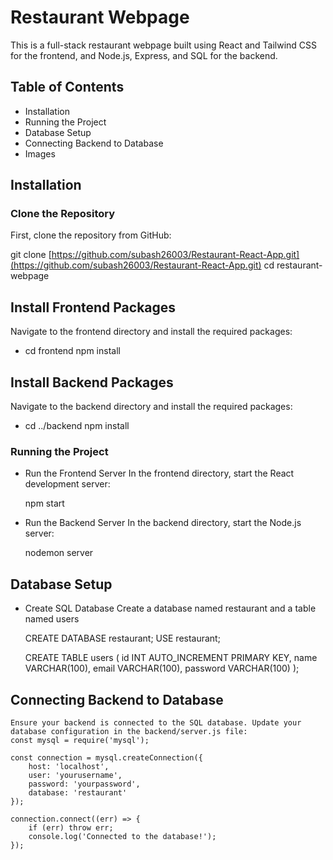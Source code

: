 # Restaurant Webpage

This is a full-stack restaurant webpage built using React and Tailwind CSS for the frontend, and Node.js, Express, and SQL for the backend.

## Table of Contents
- Installation
- Running the Project
- Database Setup
- Connecting Backend to Database
- Images

## Installation

### Clone the Repository
First, clone the repository from GitHub:

git clone [https://github.com/subash26003/Restaurant-React-App.git](https://github.com/subash26003/Restaurant-React-App.git)
cd restaurant-webpage

## Install Frontend Packages

Navigate to the frontend directory and install the required packages:

- cd frontend
npm install

## Install Backend Packages
Navigate to the backend directory and install the required packages:

- cd ../backend
npm install

### Running the Project
- Run the Frontend Server
In the frontend directory, start the React development server:

    npm start

- Run the Backend Server
In the backend directory, start the Node.js server:

  nodemon server

## Database Setup
- Create SQL Database
Create a database named restaurant and a table named users


    CREATE DATABASE restaurant;
    USE restaurant;

    CREATE TABLE users (
        id INT AUTO_INCREMENT PRIMARY KEY,
        name VARCHAR(100),
        email VARCHAR(100),
        password VARCHAR(100)
    );


## Connecting Backend to Database
    Ensure your backend is connected to the SQL database. Update your database configuration in the backend/server.js file:
    const mysql = require('mysql');
    
    const connection = mysql.createConnection({
        host: 'localhost',
        user: 'yourusername',
        password: 'yourpassword',
        database: 'restaurant'
    });
    
    connection.connect((err) => {
        if (err) throw err;
        console.log('Connected to the database!');
    });


